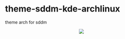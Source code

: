 # theme-sddm-kde-archlinux
theme arch for sddm
<p align="center"><img src="https://raw.githubusercontent.com/l337quez/GNU-Pytronic/master/other%20Sources/versiones/V%201.1.png"></p>  
